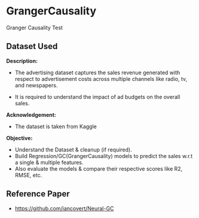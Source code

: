 # GrangerCausality
Granger Causality Test

## Dataset Used
**Description:**
- The advertising dataset captures the sales revenue generated with respect to advertisement costs across multiple channels like radio, tv, and newspapers.

- It is required to understand the impact of ad budgets on the overall sales.

**Acknowledgement:**
- The dataset is taken from Kaggle

**Objective:**
- Understand the Dataset & cleanup (if required).
- Build Regression/GC(GrangerCausality) models to predict the sales w.r.t a single & multiple features.
- Also evaluate the models & compare their respective scores like R2, RMSE, etc.

## Reference Paper
- https://github.com/iancovert/Neural-GC
